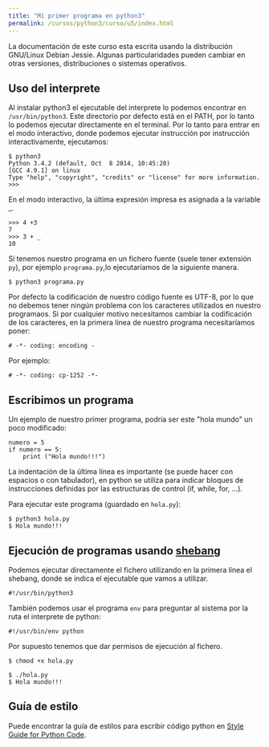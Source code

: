 ```yaml
---
title: "Mi primer programa en python3"
permalink: /cursos/python3/curso/u5/index.html
---
```


La documentación de este curso esta escrita usando la distribución GNU/Linux Debian Jessie. Algunas particularidades pueden cambiar en otras versiones, distribuciones o sistemas operativos.

## Uso del interprete

Al instalar python3 el ejecutable del interprete lo podemos encontrar en `/usr/bin/python3`. Este directorio por defecto está en el PATH, por lo tanto lo podemos ejecutar directamente en el terminal. Por lo tanto para entrar en el modo interactivo, donde podemos ejecutar instrucción por instrucción interactivamente, ejecutamos:

	$ python3
	Python 3.4.2 (default, Oct  8 2014, 10:45:20) 
	[GCC 4.9.1] on linux
	Type "help", "copyright", "credits" or "license" for more information.
	>>> 

En el modo interactivo, la última expresión impresa es asignada a la variable _.

	>>> 4 +3
	7
	>>> 3 + _
	10


Si tenemos nuestro programa en un fichero fuente (suele tener extensión `py`), por ejemplo `programa.py`,lo ejecutaríamos de la siguiente manera.
	
	$ python3 programa.py

Por defecto la codificación de nuestro código fuente es UTF-8, por lo que no debemos tener ningún problema con los caracteres utilizados en nuestro programaos. Si por cualquier motivo necesitamos cambiar la codificación de los caracteres, en la primera línea de nuestro programa necesitaríamos poner:

	# -*- coding: encoding -

Por ejemplo:

	# -*- coding: cp-1252 -*-

## Escribimos un programa

Un ejemplo de nuestro primer programa, podría ser este "hola mundo" un poco modificado:

	numero = 5
	if numero == 5:
		print ("Hola mundo!!!")

La indentación de la última línea es importante (se puede hacer con espacios o con tabulador), en python se utiliza para indicar bloques de instrucciones definidas por las estructuras de control (if, while, for, ...). 

Para ejecutar este programa (guardado en `hola.py`):

	$ python3 hola.py
	$ Hola mundo!!!

## Ejecución de programas usando [shebang](https://es.wikipedia.org/wiki/Shebang)

Podemos ejecutar directamente el fichero utilizando en la primera línea el shebang, donde se indica el ejecutable que vamos a utilizar.

	#!/usr/bin/python3

También podemos usar el programa `env` para preguntar al sistema por la ruta el interprete de python:

	#!/usr/bin/env python

Por supuesto tenemos que dar permisos de ejecución al fichero.

	$ chmod +x hola.py

 	$ ./hola.py
	$ Hola mundo!!!

## Guía de estilo

Puede encontrar la guía de estilos para escribir código python en [Style Guide for Python Code](https://www.python.org/dev/peps/pep-0008/).